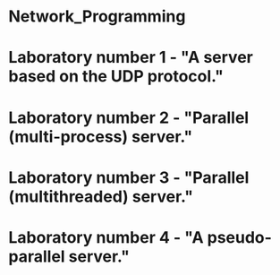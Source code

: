 # Network_Programming
# Laboratory number 1 - "A server based on the UDP protocol."
# Laboratory number 2 - "Parallel (multi-process) server."
# Laboratory number 3 - "Parallel (multithreaded) server."
# Laboratory number 4 - "A pseudo-parallel server."